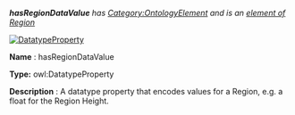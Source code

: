 ___hasRegionDataValue__ 
 has
 [Category:OntologyElement](../../Category/OntologyElement "Category:OntologyElement") 
 and is an
 [element of](../../Property/ElementOf "Property:ElementOf") 
[Region](../../Submissions/Region "Submissions:Region")_




  





[![DatatypeProperty](../../images/thumb/a/a5/DatatypeProperty.gif/45px-DatatypeProperty.gif)](../../Image/DatatypeProperty.gif "DatatypeProperty")


__Name__ 
 : hasRegionDataValue
 



__Type:__ 
 owl:DatatypeProperty
 



__Description__ 
 : A datatype property that encodes values for a Region, e.g. a float for the Region Height.
